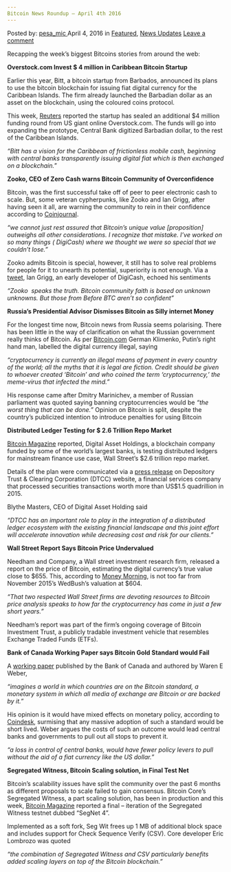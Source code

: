 ```yaml
---
Bitcoin News Roundup – April 4th 2016
---
```

<article class="post-listing post-13630 post type-post status-publish format-standard has-post-thumbnail hentry category-deepdot-news category-news-updates tag-3336 tag-4th tag-april tag-bitcoin tag-news tag-roundup">
    <div class="post-inner">
    <p class="post-meta">
    <span>Posted by: <a href="https://www.deepdotweb.com/author/pesa_mic/" title="">pesa_mic </a></span>
    <span>April 4, 2016</span>
    <span>in <a href="https://www.deepdotweb.com/category/deepdot-news/" rel="category tag">Featured</a>, <a href="https://www.deepdotweb.com/category/news-updates/" rel="category tag">News Updates</a></span>
    <span><a href="https://www.deepdotweb.com/2016/04/04/bitcoin-news-roundup-april-4th-2016/#respond">Leave a comment</a></span>
    </p>
    <div class="clear"></div>
    <div class="entry">
    <p>Recapping the week’s biggest Bitcoins stories from around the web:</p>
    <p><strong>Overstock.com Invest $ 4 million in Caribbean Bitcoin Startup</strong></p>
    <p>Earlier this year, Bitt, a bitcoin startup from Barbados, announced its plans to use the bitcoin blockchain for issuing fiat digital currency for the Caribbean Islands. The firm already launched the Barbadian dollar as an asset on the blockchain, using the coloured coins protocol.</p>
    <p>This week, <a href="http://www.reuters.com/article/us-overstock-com-investment-fintech-idUSKCN0WY5HI">Reuters</a> reported the startup has sealed an additional $4 million funding round from US giant online Overstock.com. The funds will go into expanding the prototype, Central Bank digitized Barbadian dollar, to the rest of the Caribbean Islands.</p>
    <p><em>“Bitt has a vision for the Caribbean of frictionless mobile cash, beginning with central banks transparently issuing digital fiat which is then exchanged on a blockchain.</em>&#8221;</p>
    <p><strong>Zooko, CEO of Zero Cash warns Bitcoin Community of Overconfidence</strong></p>
    <p>Bitcoin, was the first successful take off of peer to peer electronic cash to scale. But, some veteran cypherpunks, like Zooko and Ian Grigg, after having seen it all, are warning the community to rein in their confidence according to <a href="http://coinjournal.net/longtime-cypherpunk-zooko-warns-bitcoin-community-about-overconfidence/">Coinjournal</a>.</p>
    <p><em>“we cannot just rest assured that Bitcoin’s unique value [proposition] outweighs all other considerations. I recognize that mistake. I’ve worked on so many things ( DigiCash) where we thought we were so special that we couldn’t lose.”</em></p>
    <p>Zooko admits Bitcoin is special, however, it still has to solve real problems for people for it to unearth its potential, superiority is not enough. Via a <a href="https://twitter.com/iang_fc/status/715690777343561728">tweet</a>, Ian Grigg, an early developer of DigiCash, echoed his sentiments</p>
    <p><em>“Zooko  speaks the truth. Bitcoin community faith is based on unknown unknowns. But those from Before BTC aren’t so confident”</em></p>
    <p><strong>Russia’s Presidential Advisor Dismisses Bitcoin as Silly internet Money</strong></p>
    <p>For the longest time now, Bitcoin news from Russia seems polarising. There has been little in the way of clarification on what the Russian government really thinks of Bitcoin. As per <a href="https://news.bitcoin.com/putins-advisor-bitcoin-legality-fiction/">Bitcoin.com</a> German Klimenko, Putin’s right hand man, labelled the digital currency illegal, saying</p>
    <p><em>“cryptocurrency is currently an illegal means of payment in every country of the world; all the myths that it is legal are fiction. Credit should be given to whoever created ‘Bitcoin’ and who coined the term ‘cryptocurrency,’ the meme-virus that infected the mind.”</em></p>
    <p>His response came after Dmitry Marinichev, a member of Russian parliament was quoted saying banning cryptocurrencies would be <em>“the worst thing that can be done.” </em>Opinion on Bitcoin is split, despite the country’s publicized intention to introduce penalties for using Bitcoin</p>
    <p><strong>Distributed Ledger Testing for $ 2.6 Trillion Repo Market</strong></p>
    <p><a href="https://bitcoinmagazine.com/articles/dtcc-and-digital-asset-holdings-to-test-blockchain-solutions-for-the-trillion-repo-market-1459358814?#_=_">Bitcoin Magazine</a> reported, Digital Asset Holdings, a blockchain company funded by some of the world’s largest banks, is testing distributed ledgers for mainstream finance use case, Wall Street’s $2.6 trillion repo market.</p>
    <p>Details of the plan were communicated via a <a href="http://www.dtcc.com/news/2016/march/29/dtcc-and-digital-asset-to-develop-distributed-ledger-solution">press release</a> on Depository Trust &amp; Clearing Corporation (DTCC) website, a financial services company that processed securities transactions worth more than US$1.5 quadrillion in 2015.</p>
    <p>Blythe Masters, CEO of Digital Asset Holding said</p>
    <p><em>“DTCC has an important role to play in the integration of a distributed ledger ecosystem with the existing financial landscape and this joint effort will accelerate innovation while decreasing cost and risk for our clients.”</em></p>
    <p><strong>Wall Street Report Says Bitcoin Price Undervalued</strong></p>
    <p>Needham and Company, a Wall street investment research firm, released a report on the price of Bitcoin, estimating the digital currency&#8217;s true value close to $655. This, according to <a href="http://moneymorning.com/2016/04/01/new-bitcoin-price-prediction-by-needham-puts-value-at-655/">Money Morning</a>, is not too far from November 2015’s WedBush’s valuation at $604.</p>
    <p><em>“That two respected Wall Street firms are devoting resources to</em> <em>Bitcoin price analysis speaks to how far the cryptocurrency has come in just a few short years.”</em></p>
    <p>Needham’s report was part of the firm’s ongoing coverage of Bitcoin Investment Trust, a publicly tradable investment vehicle that resembles Exchange Traded Funds (ETFs).</p>
    <p><strong>Bank of Canada Working Paper says Bitcoin Gold Standard would Fail</strong></p>
    <p>A <a href="http://www.bankofcanada.ca/wp-content/uploads/2016/03/swp2016-14.pdf">working paper</a> published by the Bank of Canada and authored by Waren E Weber,</p>
    <p><em>“imagines a world in which countries are on the Bitcoin standard, a monetary system in which all media of exchange are Bitcoin or are backed by it.”</em></p>
    <p>His opinion is it would have mixed effects on monetary policy, according to <a href="http://www.coindesk.com/bank-of-canada-researcher-bitcoin-standard-fail/">Coindesk</a>, surmising that any massive adoption of such a standard would be short lived. Weber argues the costs of such an outcome would lead central banks and governments to pull out all stops to prevent it.</p>
    <p><em>“a loss in control of central banks, would have fewer policy levers to pull without the aid of a fiat currency like the US dollar.”</em></p>
    <p><strong>Segregated Witness, Bitcoin Scaling solution, in Final Test Net</strong></p>
    <p>Bitcoin’s scalability issues have split the community over the past 6 months as different proposals to scale failed to gain consensus. Bitcoin Core’s Segregated Witness, a part scaling solution, has been in production and this week, <a href="https://bitcoinmagazine.com/articles/segregated-witness-enters-final-testnet-stage-includes-lightning-network-support-1459357231">Bitcoin Magazine</a> reported a final – iteration of the Segregated Witness testnet dubbed “SegNet 4”.</p>
    <p>Implemented as a soft fork, Seg Wit frees up 1 MB of additional block space and includes support for Check Sequence Verify (CSV). Core developer Eric Lombrozo was quoted</p>
    <p><em>“the combination of Segregated Witness and CSV particularly benefits added scaling layers on top of the Bitcoin blockchain.”</em></p>
    </div>
    <span style="display:none"><a href="https://www.deepdotweb.com/tag/2016/" rel="tag">2016</a> <a href="https://www.deepdotweb.com/tag/4th/" rel="tag">4th</a> <a href="https://www.deepdotweb.com/tag/april/" rel="tag">april</a> <a href="https://www.deepdotweb.com/tag/bitcoin/" rel="tag">bitcoin</a> <a href="https://www.deepdotweb.com/tag/news/" rel="tag">news</a> <a href="https://www.deepdotweb.com/tag/roundup/" rel="tag">roundup</a></span> <span style="display:none" class="updated">2016-04-04</span>
    <div style="display:none" class="vcard author" itemprop="author" itemscope itemtype="http://schema.org/Person"><strong class="fn" itemprop="name"><a href="https://www.deepdotweb.com/author/pesa_mic/" title="Posts by pesa_mic" rel="author">pesa_mic</a></strong></div>
    </div>
</article>


